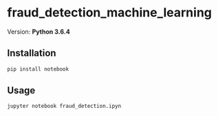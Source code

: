# fraud_detection_machine_learning

Version: **Python 3.6.4**

## Installation

```bash
pip install notebook
```

## Usage

```bash
jupyter notebook fraud_detection.ipyn
```
